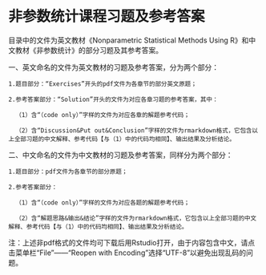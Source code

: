 # 非参数统计课程习题及参考答案

  目录中的文件为英文教材《Nonparametric Statistical Methods Using R》和中文教材《非参数统计》的部分习题及其参考答案。
  
  一、英文命名的文件为英文教材的习题及参考答案，分为两个部分：
  
    1.题目部分：“Exercises”开头的pdf文件为各章节的部分英文原题；
  
    2.参考答案部分：“Solution”开头的文件为对应各章习题的参考答案，其中：
  
      （1）含“（code only）”字样的文件为对应各章的解题参考代码；
  
      （2）含“Discussion&Put out&Conclusion”字样的文件为rmarkdown格式，它包含以上全部习题的中文解释、参考代码【与（1）中的代码均相同】、输出结果及分析结论。
  
  二、中文命名的文件为中文教材的习题及参考答案，同样分为两个部分：
  
    1.题目部分：pdf文件为各章节的部分原题；

    2.参考答案部分：

      （1）含“（code only）”字样的文件为对应各题的解题参考代码；

      （2）含“解题思路&输出&结论”字样的文件为rmarkdown格式，它包含以上全部习题的中文解释、参考代码【与（1）中的代码均相同】、输出结果及分析结论。
  
  
 注：上述非pdf格式的文件均可下载后用Rstudio打开，由于内容包含中文，请点击菜单栏“File”——“Reopen with Encoding”选择“UTF-8”以避免出现乱码的问题。
 
 
